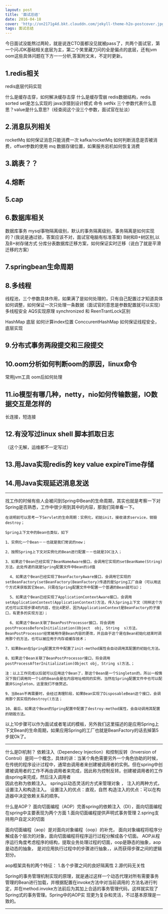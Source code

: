 ```yaml
---
layout: post
title: '面试总结'
date: 2016-04-18
cover: 'http://on2171g4d.bkt.clouddn.com/jekyll-theme-h2o-postcover.jpg'
tags: 面试总结
---
```

 今日面试没能熬过两轮，就是说连CTO面都没见就被pass了，共两个面试官，第一个问JDK基础相关底层为主，第二个笑里藏刀问的全是偏点的底层，还有jvm oom这些具体问题在下方一一分析,答案附文末，不定时更新。

## 1.redis相关

redis底层代码实现

什么是缓存击穿，如何解决缓存击穿
什么是缓存雪崩
redis数据结构，redis sorted set是怎么实现的
java涉猎到设计模式
命令 setNx 三个参数代表什么意思？value是什么意思?（经查阅这个没三个参数，面试官在扯淡）

## 2.消息队列相关 

rocketMq 如何保证消息只能消费一次
kafka/rocketMq 如何判断消息是否被消费，offset参数的使用
mq 数据存储位置，如果服务宕机如何恢复消费

## 3.跳表？？

## 4.熔断 

## 5.cap 

## 6.数据库相关

数据库事务
mysql事物隔离级别，默认的事务隔离级别，事务隔离是如何实现的？(我说是通过锁，答案应该不对，面试官电脑有标准答案)
B树和B+树区别,以及B+树存储方式
分库分表数据库迁移方案，如何保证实时迁移（说白了就是平滑迁移的方案）

## 7.springbean生命周期  

## 8.多线程

线程池，三个参数具体作用，如果满了是如何处理的，只有自己配置过才知道具体如何调整，如何保证一次只处理一条数据（面试官的意思是参数配置就可以实现）
多线程安全 
AQS实现原理
synchronized 和 ReenTrantLock区别

HashMap 底层 如何计算index位置
ConccurentHashMap 如何保证线程安全，底层实现

## 9.分布式事务两段提交和三段提交

## 10.oom分析如何判断oom的原因，linux命令

常用jvm工具
oom后如何处理

## 11.io模型有哪几种，netty，nio如何传输数据，IO数据交互是怎样的 

长连接，短连接

## 12.有没写过linux shell 脚本抓取日志

（这个无解，运维都不一定写过）

## 13.用Java实现redis的 key value expireTime存储

## 14.用Java实现延迟消息发送

--------------------------------
找工作的时候有些人会被问到Spring中Bean的生命周期，其实也就是考察一下对Spring是否熟悉，工作中很少用到其中的内容，那我们简单看一下。

    在说明前可以思考一下Servlet的生命周期：实例化，初始init，接收请求service，销毁destroy；
    
    Spring上下文中的Bean也类似，如下
    
    1、实例化一个Bean－－也就是我们常说的new；
    
    2、按照Spring上下文对实例化的Bean进行配置－－也就是IOC注入；
    
    3、如果这个Bean已经实现了BeanNameAware接口，会调用它实现的setBeanName(String)方法，此处传递的就是Spring配置文件中Bean的id值
    
      4、如果这个Bean已经实现了BeanFactoryAware接口，会调用它实现的setBeanFactory(setBeanFactory(BeanFactory)传递的是Spring工厂自身（可以用这个方式来获取其它Bean，只需在Spring配置文件中配置一个普通的Bean就可以）；
    
      5、如果这个Bean已经实现了ApplicationContextAware接口，会调用setApplicationContext(ApplicationContext)方法，传入Spring上下文（同样这个方式也可以实现步骤4的内容，但比4更好，因为ApplicationContext是BeanFactory的子接口，有更多的实现方法）；
    
      6、如果这个Bean关联了BeanPostProcessor接口，将会调用postProcessBeforeInitialization(Object  obj, String  s)方法，BeanPostProcessor经常被用作是Bean内容的更改，并且由于这个是在Bean初始化结束时调用那个的方法，也可以被应用于内存或缓存技术；
    
    7、如果Bean在Spring配置文件中配置了init-method属性会自动调用其配置的初始化方法。
    
    8、如果这个Bean关联了BeanPostProcessor接口，将会调用postProcessAfterInitialization(Object obj, String s)方法、；
    
    注：以上工作完成以后就可以应用这个Bean了，那这个Bean是一个Singleton的，所以一般情况下我们调用同一个id的Bean会是在内容地址相同的实例，当然在Spring配置文件中也可以配置非Singleton，这里我们不做赘述。
    
    9、当Bean不再需要时，会经过清理阶段，如果Bean实现了DisposableBean这个接口，会调用那个其实现的destroy()方法；
    
    10、最后，如果这个Bean的Spring配置中配置了destroy-method属性，会自动调用其配置的销毁方法。

 






以上10步骤可以作为面试或者笔试的模板，另外我们这里描述的是应用Spring上下文Bean的生命周期，如果应用Spring的工厂也就是BeanFactory的话去掉第5步就Ok了。

--------------------------------
什么是DI机制？ 
依赖注入（Dependecy  Injection）和控制反转（Inversion of  Control）是同一个概念，具体的讲：当某个角色需要另外一个角色协助的时候，在传统的程序设计过程中，通常由调用者来创建被调用者的实例。但在spring中创建被调用者的工作不再由调用者来完成，因此称为控制反转。创建被调用者的工作由spring来完成，然后注入调用者  
因此也称为依赖注入。 
spring以动态灵活的方式来管理对象 ， 注入的两种方式，设置注入和构造注入。 
设置注入的优点：直观，自然 
构造注入的优点：可以在构造器中决定依赖关系的顺序。 

什么是AOP？ 
面向切面编程（AOP）完善spring的依赖注入（DI），面向切面编程在spring中主要表现为两个方面 
1.面向切面编程提供声明式事务管理 
2.spring支持用户自定义的切面 

面向切面编程（aop）是对面向对象编程（oop）的补充， 
面向对象编程将程序分解成各个层次的对象，面向切面编程将程序运行过程分解成各个切面。 
AOP从程序运行角度考虑程序的结构，提取业务处理过程的切面，oop是静态的抽象，aop是动态的抽象， 
是对应用执行过程中的步骤进行抽象，，从而获得步骤之间的逻辑划分。 

aop框架具有的两个特征： 
1.各个步骤之间的良好隔离性 
2.源代码无关性 

Spring的事务管理机制实现的原理，就是通过这样一个动态代理对所有需要事务管理的Bean进行加载，并根据配置在invoke方法中对当前调用的   方法名进行判定，并在method.invoke方法前后为其加上合适的事务管理代码，这样就实现了Spring式的事务管理。Spring中的AOP实  现更为复杂和灵活，不过基本原理是一致的。

------

